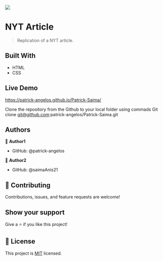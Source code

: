 ![](https://img.shields.io/badge/Microverse-blueviolet)

# NYT Article

> Replication of a NYT article.

## Built With

- HTML
- CSS


## Live Demo

https://patrick-angelos.github.io/Patrick-Saima/


Clone the repository from the Github to your local folder
using commads
Git clone git@github.com:patrick-angelos/Patrick-Saima.git <your local Git Directory>



## Authors

👤 **Author1**

- GitHub: @patrick-angelos


👤 **Author2**

- GitHub: @saimaAnis21

## 🤝 Contributing

Contributions, issues, and feature requests are welcome!

## Show your support

Give a ⭐️ if you like this project!

## 📝 License

This project is [MIT](lic.url) licensed.
